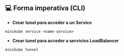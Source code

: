 ## 💻 Forma imperativa (CLI)

* **Crear tunel para acceder a un Service**

```
minikube service <name-service>
```

* **Crear tunel para acceder a servicios LoadBalancer**

```
minikube tunnel
```